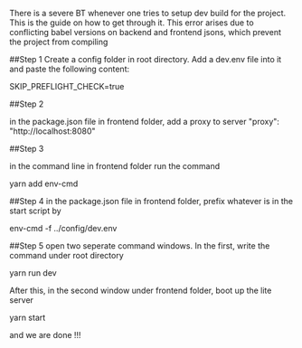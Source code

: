 There is a severe BT whenever one tries to setup dev build for the project.
This is the guide on how to get through it.
This error arises due to conflicting babel versions on backend and frontend jsons, which prevent the project from compiling

##Step 1
Create a config folder in root directory. Add a dev.env file into it and paste the following content:

SKIP_PREFLIGHT_CHECK=true

##Step 2

in the package.json file in frontend folder, add a proxy to server
"proxy": "http://localhost:8080"

##Step 3

in the command line in frontend folder run the command

yarn add env-cmd

##Step 4
in the package.json file in frontend folder, prefix whatever is in the start script by 

env-cmd -f ../config/dev.env

##Step 5
open two seperate command windows. 
In the first, write the command under root directory

yarn run dev

After this, in the second window under frontend folder, boot up the lite server

yarn start


and we are done !!!